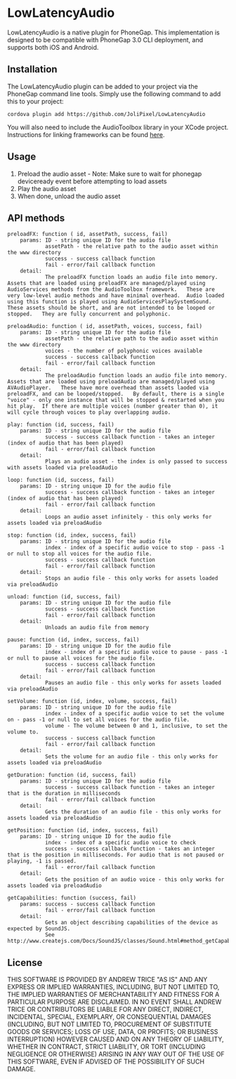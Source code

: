 LowLatencyAudio
=================

LowLatencyAudio is a native plugin for PhoneGap.  This implementation is designed to be compatible with PhoneGap 3.0 CLI deployment, and supports both iOS and Android.

## Installation

The LowLatencyAudio plugin can be added to your project via the PhoneGap command line tools.  Simply use the following command to add this to your project:

`cordova plugin add https://github.com/JoliPixel/LowLatencyAudio`

You will also need to include the AudioToolbox library in your XCode project. Instructions for linking frameworks can be found [here](https://developer.apple.com/library/ios/recipes/xcode_help-project_editor/Articles/AddingaLibrarytoaTarget.html#//apple_ref/doc/uid/TP40010155-CH17-SW1).

## Usage

1. Preload the audio asset - Note: Make sure to wait for phonegap deviceready event before attempting to load assets
2. Play the audio asset
3. When done, unload the audio asset

## API methods
	preloadFX: function ( id, assetPath, success, fail)
		params: ID - string unique ID for the audio file
				assetPath - the relative path to the audio asset within the www directory
				success - success callback function
				fail - error/fail callback function
		detail:	
				The preloadFX function loads an audio file into memory.  Assets that are loaded using preloadFX are managed/played using AudioServices methods from the AudioToolbox framework.   These are very low-level audio methods and have minimal overhead.  Audio loaded using this function is played using AudioServicesPlaySystemSound.   These assets should be short, and are not intended to be looped or stopped.   They are fully concurrent and polyphonic.
			
	preloadAudio: function ( id, assetPath, voices, success, fail) 
		params: ID - string unique ID for the audio file
				assetPath - the relative path to the audio asset within the www directory
				voices - the number of polyphonic voices available
				success - success callback function
				fail - error/fail callback function
		detail:	
				The preloadAudio function loads an audio file into memory.  Assets that are loaded using preloadAudio are managed/played using AVAudioPlayer.   These have more overhead than assets laoded via preloadFX, and can be looped/stopped.   By default, there is a single "voice" - only one instance that will be stopped & restarted when you hit play.  If there are multiple voices (number greater than 0), it will cycle through voices to play overlapping audio.
		
	play: function (id, success, fail) 	
		params: ID - string unique ID for the audio file
				success - success callback function - takes an integer (index of audio that has been played)
				fail - error/fail callback function
		detail:	
				Plays an audio asset - the index is only passed to success with assets loaded via preloadAudio
		
	loop: function (id, success, fail) 	
		params: ID - string unique ID for the audio file
				success - success callback function - takes an integer (index of audio that has been played)
				fail - error/fail callback function
		detail:	
				Loops an audio asset infinitely - this only works for assets loaded via preloadAudio
		
	stop: function (id, index, success, fail) 	
		params: ID - string unique ID for the audio file
				index - index of a specific audio voice to stop - pass -1 or null to stop all voices for the audio file.
				success - success callback function
				fail - error/fail callback function
		detail:	
				Stops an audio file - this only works for assets loaded via preloadAudio
		
	unload: function (id, success, fail) 	
		params: ID - string unique ID for the audio file
				success - success callback function
				fail - error/fail callback function
		detail:	
				Unloads an audio file from memory

	pause: function (id, index, success, fail) 	
		params: ID - string unique ID for the audio file
				index - index of a specific audio voice to pause - pass -1 or null to pause all voices for the audio file.
				success - success callback function
				fail - error/fail callback function
		detail:	
				Pauses an audio file - this only works for assets loaded via preloadAudio

	setVolume: function (id, index, volume, success, fail) 	
		params: ID - string unique ID for the audio file
				index - index of a specific audio voice to set the volume on - pass -1 or null to set all voices for the audio file.
				volume - The volume between 0 and 1, inclusive, to set the volume to.
				success - success callback function
				fail - error/fail callback function
		detail:	
				Sets the volume for an audio file - this only works for assets loaded via preloadAudio

	getDuration: function (id, success, fail) 	
		params: ID - string unique ID for the audio file
				success - success callback function - takes an integer that is the duration in milliseconds
				fail - error/fail callback function
		detail:	
				Gets the duration of an audio file - this only works for assets loaded via preloadAudio

	getPosition: function (id, index, success, fail) 	
		params: ID - string unique ID for the audio file
				index - index of a specific audio voice to check
				success - success callback function - takes an integer that is the position in milliseconds. For audio that is not paused or playing, -1 is passed.
				fail - error/fail callback function
		detail:	
				Gets the position of an audio voice - this only works for assets loaded via preloadAudio

	getCapabilities: function (success, fail)
		params: success - success callback function
				fail - error/fail callback function
		detail:
				Gets an object describing capabilities of the device as expected by SoundJS.
				See http://www.createjs.com/Docs/SoundJS/classes/Sound.html#method_getCapabilities


## License
THIS SOFTWARE IS PROVIDED BY ANDREW TRICE "AS IS" AND ANY EXPRESS OR
IMPLIED WARRANTIES, INCLUDING, BUT NOT LIMITED TO, THE IMPLIED WARRANTIES OF
MERCHANTABILITY AND FITNESS FOR A PARTICULAR PURPOSE ARE DISCLAIMED. IN NO
EVENT SHALL ANDREW TRICE OR CONTRIBUTORS BE LIABLE FOR ANY DIRECT,
INDIRECT, INCIDENTAL, SPECIAL, EXEMPLARY, OR CONSEQUENTIAL DAMAGES (INCLUDING,
BUT NOT LIMITED TO, PROCUREMENT OF SUBSTITUTE GOODS OR SERVICES; LOSS OF USE,
DATA, OR PROFITS; OR BUSINESS INTERRUPTION) HOWEVER CAUSED AND ON ANY THEORY OF
LIABILITY, WHETHER IN CONTRACT, STRICT LIABILITY, OR TORT (INCLUDING NEGLIGENCE
OR OTHERWISE) ARISING IN ANY WAY OUT OF THE USE OF THIS SOFTWARE, EVEN IF
ADVISED OF THE POSSIBILITY OF SUCH DAMAGE.

